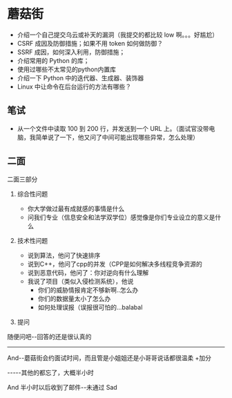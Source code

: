 # 蘑菇街

- 介绍一个自己提交乌云或补天的漏洞（我提交的都比较 low 啊。。。好尴尬）
- CSRF 成因及防御措施；如果不用 token 如何做防御？
- SSRF 成因，如何深入利用，防御措施；
- 介绍常用的 Python 的库；
- 使用过哪些不太常见的python内置库
- 介绍一下 Python 中的迭代器、生成器、装饰器
- Linux 中让命令在后台运行的方法有哪些？

## 笔试

- 从一个文件中读取 100 到 200 行，并发送到一个 URL 上。（面试官没带电脑，我简单说了一下，他又问了中间可能出现哪些异常，怎么处理）

## 二面

二面三部分

1. 综合性问题
    - 你大学做过最有成就感的事情是什么
    - 问我们专业（信息安全和法学双学位）感觉像是你们专业设立的意义是什么
  
2. 技术性问题
    - 说到算法，他问了快速排序
    - 说到C++，他问了cpp的并发（CPP是如何解决多线程竞争资源的
    - 说到恶意代码，他问了：你对逆向有什么理解
    - 我说了项目（类似入侵检测系统），他说
        - 你们的威胁情报肯定不够新啊..怎么办
        - 你们的数据量太小了怎么办
        - 如何处理误报（误报很可怕的...balabal

3. 提问

随便问吧--回答的还是很认真的

---

And--蘑菇街会约面试时间，而且管是小姐姐还是小哥哥说话都很温柔 +加分

-----其他的都忘了，大概半小时

And 半小时以后收到了邮件--未通过 Sad
